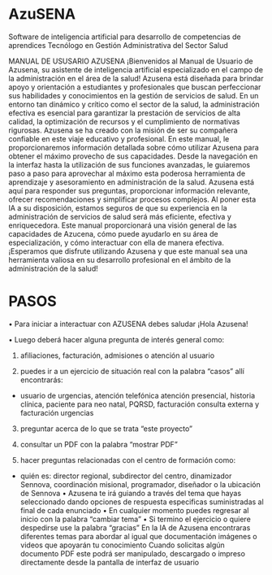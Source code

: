 # AzuSENA
Software de inteligencia artificial para desarrollo de competencias de aprendices Tecnólogo en Gestión Administrativa del Sector Salud


MANUAL DE USUSARIO AZUSENA
¡Bienvenidos al Manual de Usuario de Azusena, su asistente de inteligencia artificial especializado en el campo de la administración en el área de la salud!
Azusena está diseñada para brindar apoyo y orientación a estudiantes y profesionales que buscan perfeccionar sus habilidades y conocimientos en la gestión de servicios de salud.
En un entorno tan dinámico y crítico como el sector de la salud, la administración efectiva es esencial para garantizar la prestación de servicios de alta calidad, la 
optimización de recursos y el cumplimiento de normativas rigurosas. Azusena se ha creado con la misión de ser su compañera confiable en este viaje educativo y
profesional.
En este manual, le proporcionaremos información detallada sobre cómo utilizar Azusena para obtener el máximo provecho de sus capacidades. Desde la
navegación en la interfaz hasta la utilización de sus funciones avanzadas, le guiaremos paso a paso para aprovechar al máximo esta poderosa herramienta de
aprendizaje y asesoramiento en administración de la salud.
Azusena está aquí para responder sus preguntas, proporcionar información relevante, ofrecer recomendaciones y simplificar procesos complejos. Al poner
esta IA a su disposición, estamos seguros de que su experiencia en la administración de servicios de salud será más eficiente, efectiva y enriquecedora.
Este manual proporcionará una visión general de las capacidades de Azucena, cómo puede ayudarlo en su área de especialización, y cómo interactuar con ella de
manera efectiva. ¡Esperamos que disfrute utilizando Azusena y que este manual sea una herramienta valiosa en su desarrollo profesional en el ámbito de la
administración de la salud!


# PASOS

• Para iniciar a interactuar con AZUSENA debes saludar ¡Hola Azusena!

• Luego deberá hacer alguna pregunta de interés general como:

1. afiliaciones, facturación, admisiones o atención al usuario
   
2. puedes ir a un ejercicio de situación real con la palabra “casos” allí
encontrarás:

- usuario de urgencias, atención telefónica atención presencial,
historia clínica, paciente para neo natal, PQRSD, facturación
consulta externa y facturación urgencias

3. preguntar acerca de lo que se trata “este proyecto”
  
4. consultar un PDF con la palabra “mostrar PDF”
   
5. hacer preguntas relacionadas con el centro de formación como:
- quién es: director regional, subdirector del centro, dinamizador Sennova, coordinación misional, programador, diseñador o la
ubicación de Sennova
• Azusena te irá guiando a través del tema que hayas seleccionado dando opciones de respuesta especificas suministradas al final de cada enunciado
• En cualquier momento puedes regresar al inicio con la palabra “cambiar tema”
• Si termino el ejercicio o quiere despedirse use la palabra “gracias”
En la IA de Azusena encontraras diferentes temas para abordar al igual que documentación imágenes o videos que apoyarán tu conocimiento
Cuando solicitas algún documento PDF este podrá ser manipulado, descargado o impreso directamente desde la pantalla de interfaz de usuario
